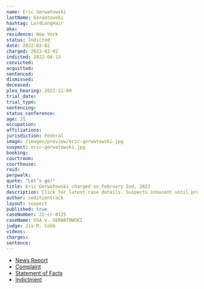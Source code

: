 ```yaml
---
name: Eric Gerwatowski
lastName: Gerwatowski
hashtag: LordLongHair
aka:
residence: New York
status: Indicted
date: 2022-02-02
charged: 2022-02-02
indicted: 2022-04-13
convicted:
acquitted:
sentenced:
dismissed:
deceased:
plea_hearing: 2022-11-09
trial_date:
trial_type:
sentencing:
status_conference:
age: 31
occupation:
affiliations:
jurisdiction: Federal
image: /images/preview/eric-gerwatowski.jpg
suspect: eric-gerwatowski.jpg
booking:
courtroom:
courthouse:
raid:
perpwalk:
quote: "Let’s go!"
title: Eric Gerwatowski charged on February 2nd, 2022
description: Click for latest case details. Suspects innocent until proven guilty.
author: seditiontrack
layout: suspect
published: true
caseNumber: 22-cr-0125
caseName: USA v. GERWATOWSKI
judge: Jia M. Cobb
videos:
charges:
sentence:
---
```

- [News Report](https://www.newsweek.com/feds-arrest-jan-6-rioter-who-allegedly-grabbed-door-shouted-lets-go-1677359)
- [Complaint](https://www.justice.gov/usao-dc/case-multi-defendant/file/1470321/download)
- [Statement of Facts](https://www.justice.gov/usao-dc/case-multi-defendant/file/1470326/download)
- [Indictment](https://extremism.gwu.edu/sites/g/files/zaxdzs2191/f/Eric%20Gerwatowski%20Indictment.pdf)
